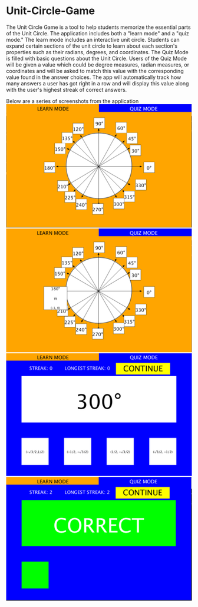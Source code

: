 # Unit-Circle-Game
  The Unit Circle Game is a tool to help students memorize the essential parts of the Unit Circle. The application includes both a "learn mode" and a "quiz mode." The learn mode includes an interactive unit circle. Students can expand certain sections of the unit circle to learn about each section's properties such as their radians, degrees, and coordinates. The Quiz Mode is filled with basic questions about the Unit Circle. Users of the Quiz Mode will be given a value which could be degree measures, radian measures, or coordinates and will be asked to match this value with the corresponding value found in the answer choices. The app will automatically track how many answers a user has got right in a row and will display this value along with the user's highest streak of correct answers. 

Below are a series of screenshots from the application
<img src="./learn mode.PNG">
<img src="./learn mode with box open.PNG">
<img src="./quiz mode.PNG">
<img src="./correct answer in quiz mode.PNG">
